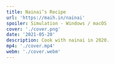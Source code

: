 ```yaml
---
title: Nainai’s Recipe
url: 'https://maih.in/nainai'
spoiler: Simulation - Windows / macOS
cover: './cover.png'
date: '2021-05-20'
description: Cook with nainai in 2020.
mp4: './cover.mp4'
webm: './cover.webm'
---
```

